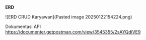 **ERD** 

![ERD CRUD Karyawan](Pasted image 20250122154224.png)

Dokumentasi API
https://documenter.getpostman.com/view/3545355/2sAYQdiVE9
